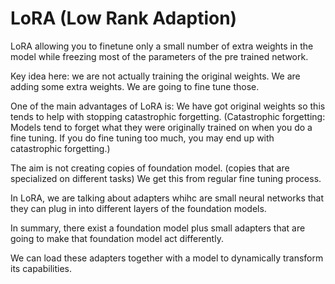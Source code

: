 # LoRA (Low Rank Adaption)

LoRA allowing you to finetune only a small number of extra weights in the model while freezing most of the parameters of the pre trained network.

Key idea here: we are not actually training the original weights. We are adding some extra weights. We are going to fine tune those.

One of the main advantages of LoRA is: We have got original weights so this tends to help with stopping catastrophic forgetting. (Catastrophic forgetting: Models tend to forget what they were originally trained on when you do a fine tuning. If you do fine tuning too much, you may end up with catastrophic forgetting.)


The aim is not creating copies of foundation model. (copies that are specialized on different tasks) We get this from regular fine tuning process.

In LoRA, we are talking about adapters whihc are small neural networks that they can plug in into different layers of the foundation models.

In summary, there exist a foundation model plus small adapters that are going to make that foundation model act differently.

We can load these adapters together with a model to dynamically transform its capabilities.
